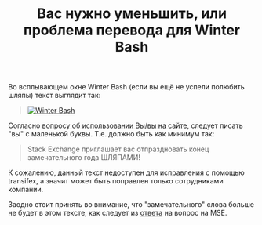 ﻿---
title: "Вас нужно уменьшить, или проблема перевода для Winter Bash"
se.owner.user_id: 176217
se.owner.display_name: "αλεχολυτ"
se.owner.link: "https://ru.meta.stackoverflow.com/users/176217/%ce%b1%ce%bb%ce%b5%cf%87%ce%bf%ce%bb%cf%85%cf%84"
se.link: "https://ru.meta.stackoverflow.com/questions/11222/%d0%92%d0%b0%d1%81-%d0%bd%d1%83%d0%b6%d0%bd%d0%be-%d1%83%d0%bc%d0%b5%d0%bd%d1%8c%d1%88%d0%b8%d1%82%d1%8c-%d0%b8%d0%bb%d0%b8-%d0%bf%d1%80%d0%be%d0%b1%d0%bb%d0%b5%d0%bc%d0%b0-%d0%bf%d0%b5%d1%80%d0%b5%d0%b2%d0%be%d0%b4%d0%b0-%d0%b4%d0%bb%d1%8f-winter-bash"
se.question_id: 11222
se.post_type: question
---
<p>Во всплывающем окне Winter Bash (если вы ещё не успели полюбить шляпы) текст выглядит так:</p>
<blockquote>
<p><a href="https://i.stack.imgur.com/Q2IO6.png" rel="nofollow noreferrer"><img src="https://i.stack.imgur.com/Q2IO6.png" alt="Winter Bash" /></a></p>
</blockquote>
<p>Согласно <a href="https://ru.meta.stackoverflow.com/q/3318/176217">вопросу об использовании Вы/вы на сайте</a>, следует писать &quot;вы&quot; с маленькой буквы. Т.е. должно быть как минимум так:</p>
<blockquote>
<p>Stack Exchange приглашает вас отпраздновать конец замечательного года ШЛЯПАМИ!</p>
</blockquote>
<p>К сожалению, данный текст недоступен для исправления с помощью transifex, а значит может быть поправлен только сотрудниками компании.</p>
<p>Заодно стоит принять во внимание, что &quot;замечательного&quot; слова больше не будет в этом тексте, как следует из <a href="https://meta.stackexchange.com/a/357968/339911">ответа</a> на вопрос на MSE.</p>
